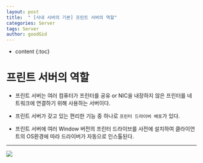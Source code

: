 ```yaml
---
layout: post
title:  " [사내 서버의 기본] 프린트 서버의 역할"
categories: Server
tags: Server
author: goodGid
---
```

* content
{:toc}


# 프린트 서버의 역할

* 프린트 서버는 여러 컴퓨터가 프린터를 공유 or NIC을 내장하지 않은 프린터를 네트워크에 연결하기 위해 사용하는 서버이다.

* 프린트 서버가 갖고 있는 편리한 기능 중 하나로 `프린터 드라이버 배포`가 있다.

* 프린트 서버에 여러 Window 버전의 프린터 드라이브를 사전에 설치하여 클라이언트의 OS환경에 따라 드라이버가 자동으로 인스톨된다.


---



![](/assets/img/server/role_of_print_server_1.png)



